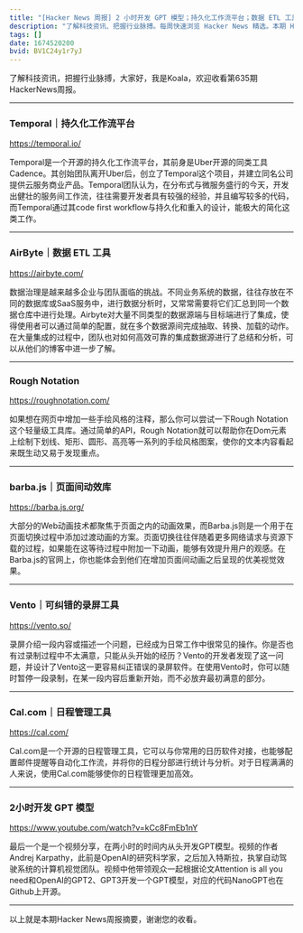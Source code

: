 ```yaml
---
title: "[Hacker News 周报] 2 小时开发 GPT 模型；持久化工作流平台；数据 ETL 工具 AirByte"
description: "了解科技资讯、把握行业脉搏。每周快速浏览 Hacker News 精选。本期 Hacker Newsletter 地址：https://mailchi.mp/hackernewsletter/635"
tags: []
date: 1674520200
bvid: BV1C24y1r7yJ
---
```

了解科技资讯，把握行业脉搏，大家好，我是Koala，欢迎收看第635期HackerNews周报。

---

### Temporal｜持久化工作流平台
https://temporal.io/

Temporal是一个开源的持久化工作流平台，其前身是Uber开源的同类工具Cadence。其创始团队离开Uber后，创立了Temporal这个项目，并建立同名公司提供云服务商业产品。Temporal团队认为，在分布式与微服务盛行的今天，开发出健壮的服务间工作流，往往需要开发者具有较强的经验，并且编写较多的代码，而Temporal通过其code first workflow与持久化和重入的设计，能极大的简化这类工作。

---

### AirByte｜数据 ETL 工具
https://airbyte.com/

数据治理是越来越多企业与团队面临的挑战。不同业务系统的数据，往往存放在不同的数据库或SaaS服务中，进行数据分析时，又常常需要将它们汇总到同一个数据仓库中进行处理。Airbyte对大量不同类型的数据源端与目标端进行了集成，使得使用者可以通过简单的配置，就在多个数据源间完成抽取、转换、加载的动作。在大量集成的过程中，团队也对如何高效可靠的集成数据源进行了总结和分析，可以从他们的博客中进一步了解。

---

### Rough Notation
https://roughnotation.com/ 

如果想在网页中增加一些手绘风格的注释，那么你可以尝试一下Rough Notation这个轻量级工具库。通过简单的API，Rough Notation就可以帮助你在Dom元素上绘制下划线、矩形、圆形、高亮等一系列的手绘风格图案，使你的文本内容看起来既生动又易于发现重点。

---

### barba.js｜页面间动效库
https://barba.js.org/

大部分的Web动画技术都聚焦于页面之内的动画效果，而Barba.js则是一个用于在页面切换过程中添加过渡动画的方案。页面切换往往伴随着更多网络请求与资源下载的过程，如果能在这等待过程中附加一下动画，能够有效提升用户的观感。在Barba.js的官网上，你也能体会到他们在增加页面间动画之后呈现的优美视觉效果。

---

### Vento｜可纠错的录屏工具
https://vento.so/ 

录屏介绍一段内容或描述一个问题，已经成为日常工作中很常见的操作。你是否也有过录制过程中不太满意，只能从头开始的经历？Vento的开发者发现了这一问题，并设计了Vento这一更容易纠正错误的录屏软件。在使用Vento时，你可以随时暂停一段录制，在某一段内容后重新开始，而不必放弃最初满意的部分。

---

### Cal.com｜日程管理工具
https://cal.com/ 

Cal.com是一个开源的日程管理工具，它可以与你常用的日历软件对接，也能够配置邮件提醒等自动化工作流，并将你的日程分部进行统计与分析。对于日程满满的人来说，使用Cal.com能够使你的日程管理更加高效。

---

### 2小时开发 GPT 模型
https://www.youtube.com/watch?v=kCc8FmEb1nY

最后一个是一个视频分享，在两小时的时间内从头开发GPT模型。视频的作者Andrej Karpathy，此前是OpenAI的研究科学家，之后加入特斯拉，执掌自动驾驶系统的计算机视觉团队。视频中他带领观众一起根据论文Attention is all you need和OpenAI的GPT2、GPT3开发一个GPT模型，对应的代码NanoGPT也在Github上开源。

---

以上就是本期Hacker News周报摘要，谢谢您的收看。


